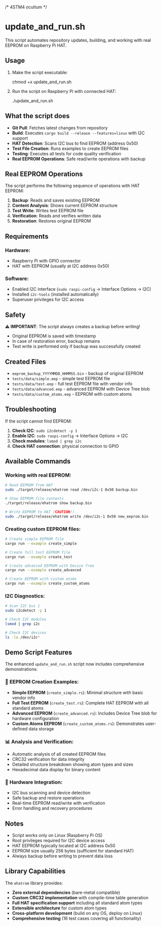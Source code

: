 /*
  4STM4
  ocultum
*/
# update_and_run.sh

This script automates repository updates, building, and working with real EEPROM on Raspberry Pi HAT.

## Usage

1. Make the script executable:
   
   chmod +x update_and_run.sh

2. Run the script on Raspberry Pi with connected HAT:
   
   ./update_and_run.sh

## What the script does

- **Git Pull**: Fetches latest changes from repository
- **Build**: Executes `cargo build --release --features=linux` with I2C support
- **HAT Detection**: Scans I2C bus to find EEPROM (address 0x50)
- **Test File Creation**: Runs examples to create EEPROM files
- **Testing**: Executes all tests for code quality verification
- **Real EEPROM Operations**: Safe read/write operations with backup

## Real EEPROM Operations

The script performs the following sequence of operations with HAT EEPROM:

1. **Backup**: Reads and saves existing EEPROM
2. **Content Analysis**: Shows current EEPROM structure
3. **Test Write**: Writes test EEPROM file
4. **Verification**: Reads and verifies written data
5. **Restoration**: Restores original EEPROM

## Requirements

### Hardware:
- Raspberry Pi with GPIO connector
- HAT with EEPROM (usually at I2C address 0x50)

### Software:
- Enabled I2C interface (`sudo raspi-config` -> Interface Options -> I2C)
- Installed `i2c-tools` (installed automatically)
- Superuser privileges for I2C access

## Safety

⚠️ **IMPORTANT**: The script always creates a backup before writing!

- Original EEPROM is saved with timestamp
- In case of restoration error, backup remains
- Test write is performed only if backup was successfully created

## Created Files

- `eeprom_backup_YYYYMMDD_HHMMSS.bin` - backup of original EEPROM
- `tests/data/simple.eep` - simple test EEPROM file
- `tests/data/test.eep` - full test EEPROM file with vendor info
- `tests/data/advanced.eep` - advanced EEPROM with Device Tree blob
- `tests/data/custom_atoms.eep` - EEPROM with custom atoms

## Troubleshooting

If the script cannot find EEPROM:

1. **Check I2C**: `sudo i2cdetect -y 1`
2. **Enable I2C**: `sudo raspi-config` -> Interface Options -> I2C
3. **Check modules**: `lsmod | grep i2c`
4. **Check HAT connection**: physical connection to GPIO

## Available Commands

### Working with real EEPROM:
```bash
# Read EEPROM from HAT
sudo ./target/release/ehatrom read /dev/i2c-1 0x50 backup.bin

# Show EEPROM file contents
./target/release/ehatrom show backup.bin

# Write EEPROM to HAT (CAUTION!)
sudo ./target/release/ehatrom write /dev/i2c-1 0x50 new_eeprom.bin
```

### Creating custom EEPROM files:
```bash
# Create simple EEPROM file
cargo run --example create_simple

# Create full test EEPROM file
cargo run --example create_test

# Create advanced EEPROM with Device Tree
cargo run --example create_advanced

# Create EEPROM with custom atoms
cargo run --example create_custom_atoms
```

### I2C Diagnostics:
```bash
# Scan I2C bus 1
sudo i2cdetect -y 1

# Check I2C modules
lsmod | grep i2c

# Check I2C devices
ls -la /dev/i2c*
```

## Demo Script Features

The enhanced `update_and_run.sh` script now includes comprehensive demonstrations:

### 🚀 **EEPROM Creation Examples**:
- **Simple EEPROM** (`create_simple.rs`): Minimal structure with basic vendor info
- **Full Test EEPROM** (`create_test.rs`): Complete HAT EEPROM with all standard atoms
- **Advanced EEPROM** (`create_advanced.rs`): Includes Device Tree blob for hardware configuration
- **Custom Atoms EEPROM** (`create_custom_atoms.rs`): Demonstrates user-defined data storage

### 📊 **Analysis and Verification**:
- Automatic analysis of all created EEPROM files
- CRC32 verification for data integrity
- Detailed structure breakdown showing atom types and sizes
- Hexadecimal data display for binary content

### 🔧 **Hardware Integration**:
- I2C bus scanning and device detection
- Safe backup and restore operations
- Real-time EEPROM read/write with verification
- Error handling and recovery procedures

## Notes

- Script works only on Linux (Raspberry Pi OS)
- Root privileges required for I2C device access
- HAT EEPROM typically located at I2C address 0x50
- EEPROM size usually 256 bytes (sufficient for standard HAT)
- Always backup before writing to prevent data loss

## Library Capabilities

The `ehatrom` library provides:

- **Zero external dependencies** (bare-metal compatible)
- **Custom CRC32 implementation** with compile-time table generation
- **Full HAT specification support** including all standard atom types
- **Extensible architecture** for custom atom types
- **Cross-platform development** (build on any OS, deploy on Linux)
- **Comprehensive testing** (16 test cases covering all functionality)
